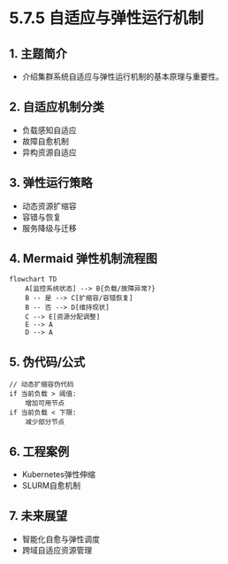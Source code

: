 # 5.7.5 自适应与弹性运行机制

## 1. 主题简介

- 介绍集群系统自适应与弹性运行机制的基本原理与重要性。

## 2. 自适应机制分类

- 负载感知自适应
- 故障自愈机制
- 异构资源自适应

## 3. 弹性运行策略

- 动态资源扩缩容
- 容错与恢复
- 服务降级与迁移

## 4. Mermaid 弹性机制流程图

```mermaid
flowchart TD
    A[监控系统状态] --> B{负载/故障异常?}
    B -- 是 --> C[扩缩容/容错恢复]
    B -- 否 --> D[维持现状]
    C --> E[资源分配调整]
    E --> A
    D --> A
```

## 5. 伪代码/公式

```pseudo
// 动态扩缩容伪代码
if 当前负载 > 阈值:
    增加可用节点
if 当前负载 < 下限:
    减少部分节点
```

## 6. 工程案例

- Kubernetes弹性伸缩
- SLURM自愈机制

## 7. 未来展望

- 智能化自愈与弹性调度
- 跨域自适应资源管理
